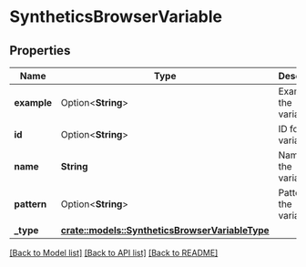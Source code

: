 # SyntheticsBrowserVariable

## Properties

Name | Type | Description | Notes
------------ | ------------- | ------------- | -------------
**example** | Option<**String**> | Example for the variable. | [optional]
**id** | Option<**String**> | ID for the variable. | [optional]
**name** | **String** | Name of the variable. | 
**pattern** | Option<**String**> | Pattern of the variable. | [optional]
**_type** | [**crate::models::SyntheticsBrowserVariableType**](SyntheticsBrowserVariableType.md) |  | 

[[Back to Model list]](../README.md#documentation-for-models) [[Back to API list]](../README.md#documentation-for-api-endpoints) [[Back to README]](../README.md)



